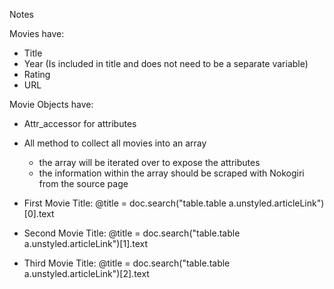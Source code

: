 Notes

Movies have:
- Title
- Year (Is included in title and does not need to be a separate variable)
- Rating
- URL


Movie Objects have:
- Attr_accessor for attributes
- All method to collect all movies into an array
  - the array will be iterated over to expose the attributes
  - the information within the array should be scraped with Nokogiri from the source page

- First Movie Title: @title = doc.search("table.table a.unstyled.articleLink")[0].text
- Second Movie Title: @title = doc.search("table.table a.unstyled.articleLink")[1].text
- Third Movie Title: @title = doc.search("table.table a.unstyled.articleLink")[2].text
